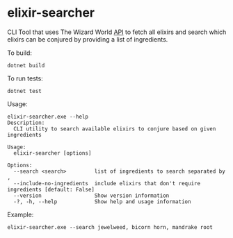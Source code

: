 # elixir-searcher

CLI Tool that uses The Wizard World [API](https://wizard-world-api.herokuapp.com/swagger/index.html) to fetch all elixirs and search which elixirs can be conjured by providing a list of ingredients.

To build:
```
dotnet build
```
To run tests:
```
dotnet test
```
Usage:
```
elixir-searcher.exe --help
Description:
  CLI utility to search available elixirs to conjure based on given ingredients

Usage:
  elixir-searcher [options]

Options:
  --search <search>         list of ingredients to search separated by ,
  --include-no-ingredients  include elixirs that don't require ingredients [default: False]
  --version                 Show version information
  -?, -h, --help            Show help and usage information
```

Example:
```
elixir-searcher.exe --search jewelweed, bicorn horn, mandrake root

```
